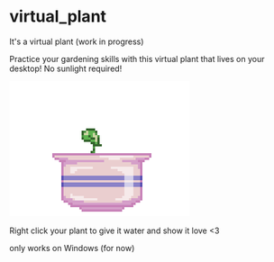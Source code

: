 # virtual_plant
 It's a virtual plant (work in progress)

 Practice your gardening skills with this virtual plant that lives on your desktop! No sunlight required!

![happy_plant](https://github.com/juliacodessometimes/virtual_plant/blob/master/img/happy_1.gif)

 Right click your plant to give it water and show it love <3


 only works on Windows (for now)

